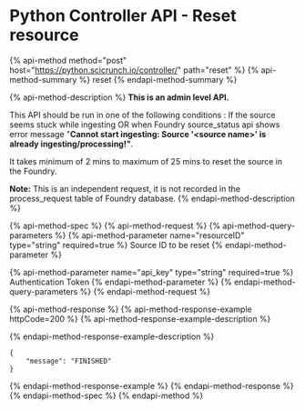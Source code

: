 # Python Controller API - Reset resource

{% api-method method="post" host="https://python.scicrunch.io/controller/" path="reset" %}
{% api-method-summary %}
reset
{% endapi-method-summary %}

{% api-method-description %}
**This is an admin level API.**   
  
This API should be run in one of the following conditions : If the source seems stuck while ingesting OR when Foundry source\_status api shows error message "**Cannot start ingesting: Source '&lt;source name&gt;' is already ingesting/processing!"**.   
  
It takes minimum of 2 mins to maximum of 25 mins to reset the source in the Foundry.   
  
**Note:** This is an independent request, it is not recorded in the process\_request table of Foundry database.
{% endapi-method-description %}

{% api-method-spec %}
{% api-method-request %}
{% api-method-query-parameters %}
{% api-method-parameter name="resourceID" type="string" required=true %}
Source ID to be reset
{% endapi-method-parameter %}

{% api-method-parameter name="api\_key" type="string" required=true %}
Authentication Token
{% endapi-method-parameter %}
{% endapi-method-query-parameters %}
{% endapi-method-request %}

{% api-method-response %}
{% api-method-response-example httpCode=200 %}
{% api-method-response-example-description %}

{% endapi-method-response-example-description %}

```
{
    "message": "FINISHED"
}
```
{% endapi-method-response-example %}
{% endapi-method-response %}
{% endapi-method-spec %}
{% endapi-method %}



